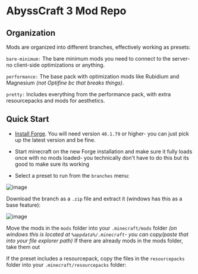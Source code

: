 # AbyssCraft 3 Mod Repo

## Organization

Mods are organized into different branches, effectively working as presets:

`bare-minimum:` The bare minimum mods you need to connect to the server- no client-side optimizations or anything.

`performance:` The base pack with optimization mods like Rubidium and Magnesium _(not Optifine bc that breaks things)_.

`pretty:` Includes everything from the performance pack, with extra resourcepacks and mods for aesthetics.

## Quick Start

 - [Install Forge](https://files.minecraftforge.net/net/minecraftforge/forge/index_1.18.2.html). You will need version `40.1.79` or higher- you can just pick up the latest version and be fine.

 - Start minecraft on the new Forge installation and make sure it fully loads once with no mods loaded- you technically don't have to do this but its good to make sure its working

 - Select a preset to run from the `branches` menu:

![image](https://user-images.githubusercontent.com/31070777/206109193-2d5e6ea2-2756-481a-bf5a-3ea23068d9cc.png)

Download the branch as a `.zip` file and extract it (windows has this as a base feature):

![image](https://user-images.githubusercontent.com/31070777/206109824-6405eb26-698c-4c8e-8616-ed559645f1a0.png)

Move the mods in the `mods` folder into your `.minecraft/mods` folder _(on windows this is located at `%appdata%/.minecraft`- you can copy/paste that into your file explorer path)_
If there are already mods in the mods folder, take them out

If the preset includes a resourcepack, copy the files in the `resourcepacks` folder into your `.minecraft/resourcepacks` folder:
